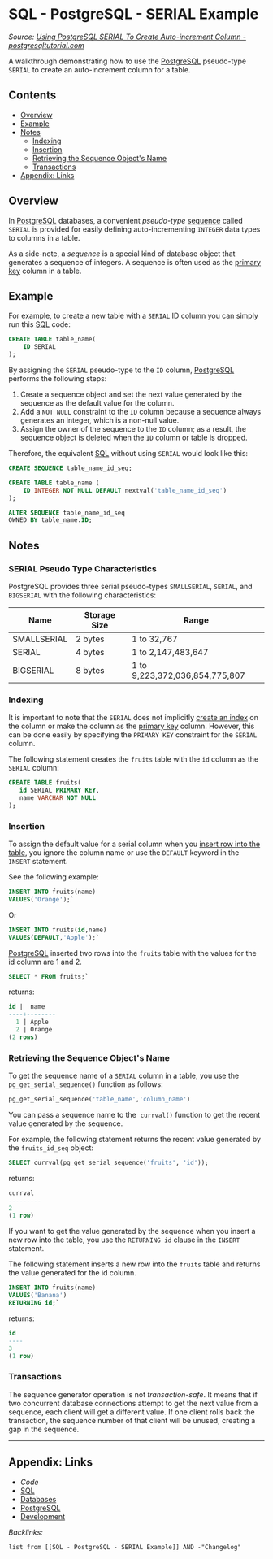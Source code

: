 # SQL - PostgreSQL - SERIAL Example

*Source: [Using PostgreSQL SERIAL To Create Auto-increment Column - postgresqltutorial.com](https://www.postgresqltutorial.com/postgresql-serial/)*

A walkthrough demonstrating how to use the [PostgreSQL](../../../3-Resources/Tools/Developer%20Tools/Data%20Stack/Databases/PostgreSQL.md) pseudo-type `SERIAL` to create an auto-increment column for a table.

## Contents

* [Overview](SQL%20-%20PostgreSQL%20-%20SERIAL%20Example.md#overview)
* [Example](SQL%20-%20PostgreSQL%20-%20SERIAL%20Example.md#example)
* [Notes](SQL%20-%20PostgreSQL%20-%20SERIAL%20Example.md#notes)
  * [Indexing](SQL%20-%20PostgreSQL%20-%20SERIAL%20Example.md#indexing)
  * [Insertion](SQL%20-%20PostgreSQL%20-%20SERIAL%20Example.md#insertion)
  * [Retrieving the Sequence Object's Name](SQL%20-%20PostgreSQL%20-%20SERIAL%20Example.md#retrieving-the-sequence-object-s-name)
  * [Transactions](SQL%20-%20PostgreSQL%20-%20SERIAL%20Example.md#transactions)
* [Appendix: Links](SQL%20-%20PostgreSQL%20-%20SERIAL%20Example.md#appendix-links)

## Overview

In [PostgreSQL](../../../3-Resources/Tools/Developer%20Tools/Data%20Stack/Databases/PostgreSQL.md) databases, a convenient *pseudo-type* [sequence](https://www.postgresqltutorial.com/postgresql-sequences/) called `SERIAL` is provided for easily defining auto-incrementing `INTEGER` data types to columns in a table.

As a side-note, a *sequence* is a special kind of database object that generates a sequence of integers. A sequence is often used as the [primary key](https://www.postgresqltutorial.com/postgresql-primary-key/) column in a table.

## Example

For example, to create a new table with a `SERIAL` ID column you can simply run this [SQL](SQL.md) code:

````SQL
CREATE TABLE table_name(
    ID SERIAL
);
````

By assigning the `SERIAL` pseudo-type to the `ID` column, [PostgreSQL](../../../3-Resources/Tools/Developer%20Tools/Data%20Stack/Databases/PostgreSQL.md) performs the following steps:

1. Create a sequence object and set the next value generated by the sequence as the default value for the column.
1. Add a `NOT NULL` constraint to the `ID` column because a sequence always generates an integer, which is a non-null value.
1. Assign the owner of the sequence to the `ID` column; as a result, the sequence object is deleted when the `ID` column or table is dropped.

Therefore, the equivalent [SQL](SQL.md) without using `SERIAL` would look like this:

````SQL
CREATE SEQUENCE table_name_id_seq;

CREATE TABLE table_name (
    ID INTEGER NOT NULL DEFAULT nextval('table_name_id_seq')
);

ALTER SEQUENCE table_name_id_seq 
OWNED BY table_name.ID;
````

## Notes

### SERIAL Pseudo Type Characteristics

PostgreSQL provides three serial pseudo-types `SMALLSERIAL`, `SERIAL`, and `BIGSERIAL` with the following characteristics:

|Name|Storage Size|Range|
|----|------------|-----|
|SMALLSERIAL|2 bytes|1 to 32,767|
|SERIAL|4 bytes|1 to 2,147,483,647|
|BIGSERIAL|8 bytes|1 to 9,223,372,036,854,775,807|

### Indexing

It is important to note that the `SERIAL` does not implicitly [create an index](https://www.postgresqltutorial.com/postgresql-indexes/postgresql-create-index/) on the column or make the column as the [primary key](https://www.postgresqltutorial.com/postgresql-primary-key/) column. However, this can be done easily by specifying the `PRIMARY KEY` constraint for the `SERIAL` column.

The following statement creates the `fruits` table with the `id` column as the `SERIAL` column:

````SQL
CREATE TABLE fruits(
   id SERIAL PRIMARY KEY,
   name VARCHAR NOT NULL
);
````

### Insertion

To assign the default value for a serial column when you [insert row into the table](https://www.postgresqltutorial.com/postgresql-insert/), you ignore the column name or use the `DEFAULT` keyword in the `INSERT` statement.

See the following example:

````SQL
INSERT INTO fruits(name) 
VALUES('Orange');`
````

Or

````SQL
INSERT INTO fruits(id,name) 
VALUES(DEFAULT,'Apple');`
````

[PostgreSQL](../../../3-Resources/Tools/Developer%20Tools/Data%20Stack/Databases/PostgreSQL.md) inserted two rows into the `fruits` table with the values for the id column are 1 and 2.

````SQL
SELECT * FROM fruits;`
````

returns:

````SQL
id |  name
----+--------
  1 | Apple
  2 | Orange
(2 rows)
````

### Retrieving the Sequence Object's Name

To get the sequence name of a `SERIAL` column in a table, you use the `pg_get_serial_sequence()` function as follows:

````SQL
pg_get_serial_sequence('table_name','column_name')
````

You can pass a sequence name to the  `currval()` function to get the recent value generated by the sequence. 

For example, the following statement returns the recent value generated by the `fruits_id_seq` object:

````SQL
SELECT currval(pg_get_serial_sequence('fruits', 'id'));
````

returns:

````SQL
currval
---------
2
(1 row)
````

If you want to get the value generated by the sequence when you insert a new row into the table, you use the `RETURNING id` clause in the `INSERT` statement.

The following statement inserts a new row into the `fruits` table and returns the value generated for the id column.

````SQL
INSERT INTO fruits(name) 
VALUES('Banana')
RETURNING id;`
````

returns:

````SQL
id
----
3
(1 row)
````

### Transactions

The sequence generator operation is not *transaction-safe*. It means that if two concurrent database connections attempt to get the next value from a sequence, each client will get a different value. If one client rolls back the transaction, the sequence number of that client will be unused, creating a gap in the sequence.

---

## Appendix: Links

* *Code*
* [SQL](SQL.md)
* [Databases](../../MOCs/Databases.md)
* [PostgreSQL](../../../3-Resources/Tools/Developer%20Tools/Data%20Stack/Databases/PostgreSQL.md)
* [Development](../../MOCs/Development.md)

*Backlinks:*

````dataview
list from [[SQL - PostgreSQL - SERIAL Example]] AND -"Changelog"
````
